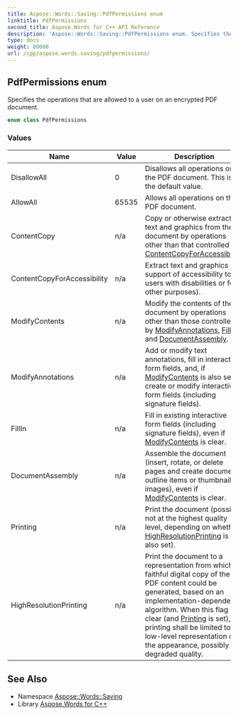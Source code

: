 ```yaml
---
title: Aspose::Words::Saving::PdfPermissions enum
linktitle: PdfPermissions
second_title: Aspose.Words for C++ API Reference
description: 'Aspose::Words::Saving::PdfPermissions enum. Specifies the operations that are allowed to a user on an encrypted PDF document in C++.'
type: docs
weight: 80000
url: /cpp/aspose.words.saving/pdfpermissions/
---
```

## PdfPermissions enum


Specifies the operations that are allowed to a user on an encrypted PDF document.

```cpp
enum class PdfPermissions
```

### Values

| Name | Value | Description |
| --- | --- | --- |
| DisallowAll | 0 | Disallows all operations on the PDF document. This is the default value. |
| AllowAll | 65535 | Allows all operations on the PDF document. |
| ContentCopy | n/a | Copy or otherwise extract text and graphics from the document by operations other than that controlled by [ContentCopyForAccessibility](./). |
| ContentCopyForAccessibility | n/a | Extract text and graphics (in support of accessibility to users with disabilities or for other purposes). |
| ModifyContents | n/a | Modify the contents of the document by operations other than those controlled by [ModifyAnnotations](./), [FillIn](./), and [DocumentAssembly](./). |
| ModifyAnnotations | n/a | Add or modify text annotations, fill in interactive form fields, and, if [ModifyContents](./) is also set, create or modify interactive form fields (including signature fields). |
| FillIn | n/a | Fill in existing interactive form fields (including signature fields), even if [ModifyContents](./) is clear. |
| DocumentAssembly | n/a | Assemble the document (insert, rotate, or delete pages and create document outline items or thumbnail images), even if [ModifyContents](./) is clear. |
| Printing | n/a | Print the document (possibly not at the highest quality level, depending on whether [HighResolutionPrinting](./) is also set). |
| HighResolutionPrinting | n/a | Print the document to a representation from which a faithful digital copy of the PDF content could be generated, based on an implementation-dependent algorithm. When this flag is clear (and [Printing](./) is set), printing shall be limited to a low-level representation of the appearance, possibly of degraded quality. |

## See Also

* Namespace [Aspose::Words::Saving](../)
* Library [Aspose.Words for C++](../../)
